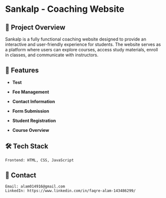 # Sankalp - Coaching Website

## 📌 Project Overview
Sankalp is a fully functional coaching website designed to provide an interactive and user-friendly experience for students. The website serves as a platform where users can explore courses, access study materials, enroll in classes, and communicate with instructors.

## 🚀 Features
- **Test**

- **Fee Management**

- **Contact Information**

- **Form Submission**

- **Student Registration**

- **Course Overview**

## 🛠️ Tech Stack
```plaintext
Frontend: HTML, CSS, JavaScript
```

## 📧 Contact
```plaintext
Email: alam014916@gmail.com
LinkedIn: https://www.linkedin.com/in/faqre-alam-143486299/
```

